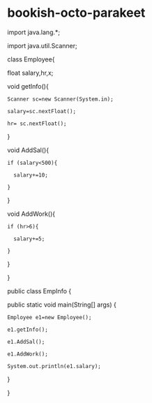 # bookish-octo-parakeet
import java.lang.*;

import java.util.Scanner;





class Employee{

  float salary,hr,x;



  void getInfo(){

    Scanner sc=new Scanner(System.in);

    salary=sc.nextFloat();

    hr= sc.nextFloat();

  }



   

  void AddSal(){

    if (salary<500){

      salary+=10;

    }

  }

  void AddWork(){

    if (hr>6){

      salary+=5;

    }

  }

}

public class EmpInfo {

  public static void main(String[] args) {

    Employee e1=new Employee();

    e1.getInfo();

    e1.AddSal();

    e1.AddWork();

    System.out.println(e1.salary);

  }

}
